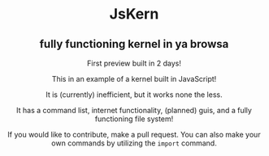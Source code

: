 <div align=center>

# JsKern
## fully functioning kernel in ya browsa

First preview built in 2 days!

This in an example of a kernel built in JavaScript! 

It is (currently) inefficient, but it works none the less.

It has a command list, internet functionality, (planned) guis, and a fully functioning file system!

If you would like to contribute, make a pull request.
You can also make your own commands by utilizing the `import` command.